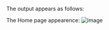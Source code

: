 The output appears as follows:

The Home page appearence: 
![image](https://github.com/Ajmean/Exploratory-Analysis-Of-Rain-Fall-Data-In-India-For-Agriculture/assets/126086618/46bafcde-a0a8-4e00-9738-fdb17a0c5e5c)
